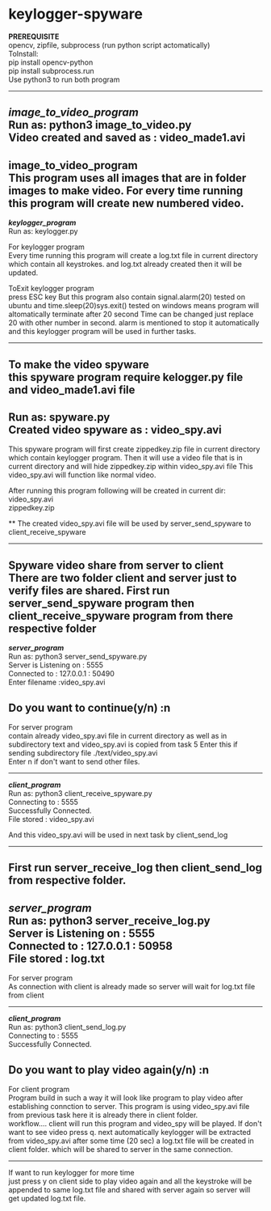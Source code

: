 # keylogger-spyware<br/>
**PREREQUISITE**<br/>
opencv, zipfile, subprocess (run python script actomatically)<br/>
ToInstall:<br/>
pip install opencv-python<br/>
pip install subprocess.run<br/>
Use python3 to run both program<br/>

***********************************************************************
***image_to_video_program***<br/>
Run as: python3 image_to_video.py<br/> 
Video created and saved as : video_made1.avi<br/>
--------------------------------------------------------------
image_to_video_program<br/>
This program uses all images that are in folder images to make video.
For every time running this program will create new numbered video.<br/>
---------------------------------------------------------------
***keylogger_program***<br/>
Run as: keylogger.py<br/>
 
For keylogger program <br/>
Every time running this program will create a log.txt file in current directory which contain all keystrokes.
and log.txt already created then it will be updated.<br/>

ToExit keylogger program<br/>
press ESC key
But this program also contain signal.alarm(20) tested on ubuntu and time.sleep(20)sys.exit() tested on windows
means program will altomatically terminate after 20 second
Time can be changed just replace 20 with other number in second.
alarm is mentioned to stop it automatically
and this keylogger program will be used in further tasks.<br/>

**********************************************************************

To make the video spyware <br/>
this spyware program require kelogger.py file and video_made1.avi file<br/>
-----------------------------------------------------------
Run as: spyware.py <br/>
Created video spyware as : video_spy.avi<br/>
-----------------------------------------------------------

This spyware program will first create zippedkey.zip file in current directory which contain keylogger program.
Then it will use a video file that is in current directory
and will hide zippedkey.zip within video_spy.avi file
This video_spy.avi will function like normal video.<br/>

After running this program following will be created in current dir:<br/>
video_spy.avi<br/>
zippedkey.zip<br/>

** The created video_spy.avi file will be used by server_send_spyware to client_receive_spyware<br/>

**********************************************************************

Spyware video share from server to client<br/>
There are two folder client and server just to verify
files are shared.
First run server_send_spyware program then client_receive_spyware program
from there respective folder<br/>
------------------------------------------------------------
***server_program***<br/>
Run as: python3 server_send_spyware.py <br/>
Server is Listening on : 5555<br/>
Connected to : 127.0.0.1 : 50490<br/>
Enter filename :video_spy.avi<br/>

Do you want to continue(y/n) :n<br/>
-------------------------------------------------------------
For server program<br/>
contain already video_spy.avi file in current directory as well as in subdirectory text and video_spy.avi is copied from task 5
Enter this if sending subdirectory file ./text/video_spy.avi<br/>
Enter n if don't want to send other files.<br/>

-------------------------------------------------------------

***client_program***<br/>
Run as: python3 client_receive_spyware.py <br/>
Connecting to : 5555<br/>
Successfully Connected.<br/>
File stored : video_spy.avi<br/>

And this video_spy.avi will be used in next task by client_send_log<br/>

**********************************************************************

First run server_receive_log then client_send_log from respective folder.<br/>
--------------------------------------------------------------
***server_program***<br/>
Run as: python3 server_receive_log.py <br/>
Server is Listening on : 5555<br/>
Connected to : 127.0.0.1 : 50958<br/>
File stored : log.txt<br/>
--------------------------------------------------------------
For server program<br/>
As connection with client is already made
so server will wait for log.txt file from client<br/>

--------------------------------------------------------------

***client_program***<br/>
Run as: python3 client_send_log.py <br/>
Connecting to : 5555<br/>
Successfully Connected.<br/>

Do you want to play video again(y/n) :n<br/>
---------------------------------------------------------------
For client program<br/>
Program build in such a way it will look like program to play video
after establishing connction to server.
This program is using video_spy.avi file from previous task 
here it is already there in client folder.<br/>
workflow....
client will run this program 
and video_spy will be played.
If don't want to see video press q.
next automatically keylogger will be extracted from video_spy.avi
after some time (20 sec) a log.txt file will be created in client folder. 
which will be shared to server in the same connection.<br/>

-----------------------------------------------------------------

If want to run keylogger for more time <br/>
just press y on client side to play video again and all the keystroke will be appended to same log.txt file
and shared with server again so server will get updated log.txt file.<br/>
